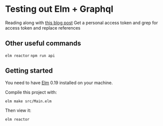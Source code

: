 # Testing out Elm + Graphql
Reading along with [this blog post](https://medium.com/@zenitram.oiram/a-beginners-guide-to-graphql-with-elm-315b580f0aad)
Get a personal access token and grep for access token and replace references

## Other useful commands
`elm reactor`
`npm run api`

## Getting started

You need to have [Elm](http://elm-lang.org/) 0.19 installed on your machine.

Compile this project with:

    elm make src/Main.elm

Then view it:

    elm reactor
